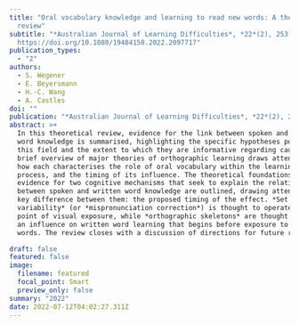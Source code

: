 ```yaml
---
title: "Oral vocabulary knowledge and learning to read new words: A theoretical
  review"
subtitle: "*Australian Journal of Learning Difficulties*, *22*(2), 253-278.
  https://doi.org/10.1080/19404158.2022.2097717"
publication_types:
  - "2"
authors:
  - S. Wegener
  - E. Beyersmann
  - H.-C. Wang
  - A. Castles
doi: ""
publication: "*Australian Journal of Learning Difficulties*, *22*(2), 253-278"
abstract: >+
  In this theoretical review, evidence for the link between spoken and written
  word knowledge is summarised, highlighting the specific hypotheses posed in
  this field and the extent to which they are informative regarding causation. A
  brief overview of major theories of orthographic learning draws attention to
  how each characterises the role of oral vocabulary within the learning
  process, and the timing of its influence. The theoretical foundations and
  evidence for two cognitive mechanisms that seek to explain the relationship
  between spoken and written word knowledge are outlined, drawing attention to a
  key difference between them: the proposed timing of the effect. *Set for
  variability* (or *mispronunciation correction*) is thought to operate from the
  point of visual exposure, while *orthographic skeletons* are thought to exert
  an influence on written word learning that begins before exposure to written
  words. The review closes with a discussion of directions for future research.

draft: false
featured: false
image:
  filename: featured
  focal_point: Smart
  preview_only: false
summary: "2022"
date: 2022-07-12T04:02:27.311Z
---
```


